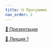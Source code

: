 ```yaml
---
title: 🤓 Программа
nav_order: 2
---
```


[📼 Презентации](https://drive.google.com/drive/folders/1_Dke8vWdQPt6HCNbegUXQ45aZf7O4hds?usp=sharing)

[💾 Лекция 1](https://bbb.ssau.ru:8443/playback/presentation/2.3/5fdab412d456fb67a87df8140fbc8ccb3fa191ff-1670250968587)
